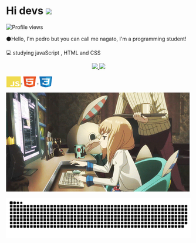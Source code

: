 <h1 align="left">Hi devs <img src="https://raw.githubusercontent.com/kaueMarques/kaueMarques/master/hi.gif" width="30px"></h1>
<p align="left"> <img src="https://komarev.com/ghpvc/?username=dev-nagato&color=green" alt="Profile views" /> </p>

⚫Hello, I'm pedro but you can call me nagato, I'm a programming student!

💻 studying javaScript , HTML and CSS

<div align="center">
  <a href="https://github.com/dev-nagato">
  <img height="180em" src="https://github-readme-stats.vercel.app/api?username=dev-nagato&show_icons=true&theme=cobalt&include_all_commits=true&count_private=true"/>
  <img height="180em" src="https://github-readme-stats.vercel.app/api/top-langs/?username=dev-nagato&layout=compact&langs_count=7&theme=cobalt"/>
</div>
  <div style="display: inline_block"><br>
  <img align="center" alt="nagato-Js" height="30" width="40" src="https://raw.githubusercontent.com/devicons/devicon/master/icons/javascript/javascript-plain.svg">
  <img align="center" alt="nagato-HTML" height="30" width="40" src="https://raw.githubusercontent.com/devicons/devicon/master/icons/html5/html5-original.svg">
  <img align="center" alt="nagato-CSS" height="30" width="40" src="https://raw.githubusercontent.com/devicons/devicon/master/icons/css3/css3-original.svg">
    
 ![anime hacker](https://raw.githubusercontent.com/dev-nagato/dev-nagato/main/Top%2015%20Best%20Anime%20Hackers.gif)
    
    
 ![Snake animation](https://github.com/dev-nagato/dev-nagato/blob/main/github-contribution-grid-snake.svg)
    
     


